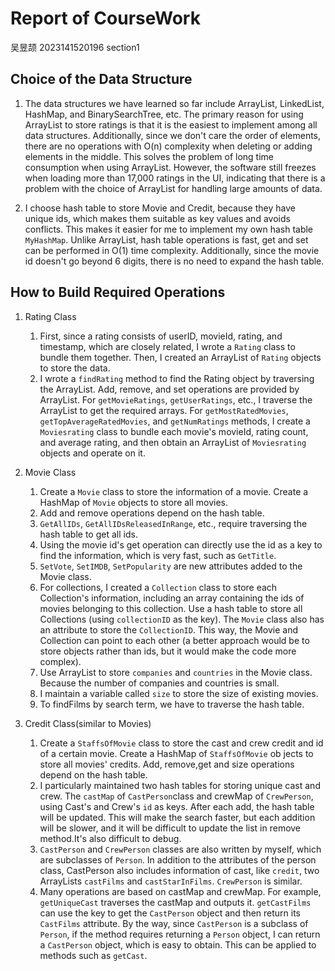 # Report of CourseWork
吴昱颉 2023141520196 section1
## Choice of the Data Structure
1. The data structures we have learned so far include ArrayList, LinkedList, HashMap, and BinarySearchTree, etc. The primary reason for using ArrayList to store ratings is that it is the easiest to implement among all data structures. Additionally, since we don't care the order of elements, there are no operations with O(n) complexity when deleting or adding elements in the middle. This solves the problem of long time consumption when using ArrayList. However, the software still freezes when loading more than 17,000 ratings in the UI, indicating that there is a problem with the choice of ArrayList for handling large amounts of data. 

3. I choose hash table to store Movie and Credit, because they have unique ids, which makes them suitable as key values and avoids conflicts. This makes it easier for me to implement my own hash table `MyHashMap`. Unlike ArrayList, hash table operations is fast, get and set can be performed in O(1) time complexity. Additionally, since the movie id doesn't go beyond 6 digits, there is no need to expand the hash table.

## How to Build Required Operations
1. Rating Class
    1. First, since a rating consists of userID, movieId, rating, and timestamp, which are closely related, I wrote a `Rating` class to bundle them together. Then, I created an ArrayList of `Rating` objects to store the data.
    2. I wrote a `findRating` method to find the Rating object by traversing the ArrayList. Add, remove, and set operations are provided by ArrayList. For `getMovieRatings`, `getUserRatings`, etc., I traverse the ArrayList to get the required arrays. For `getMostRatedMovies`, `getTopAverageRatedMovies`, and `getNumRatings` methods, I create a `Moviesrating` class to bundle each movie's movieId, rating count, and average rating, and then obtain an ArrayList of `Moviesrating` objects and operate on it.

2. Movie Class
    1. Create a `Movie` class to store the information of a movie. Create a HashMap of `Movie` objects to store all movies.
    2. Add and remove operations depend on the hash table.
    3. `GetAllIDs`, `GetAllIDsReleasedInRange`, etc., require traversing the hash table to get all ids.
    4. Using the movie id's get operation can directly use the id as a key to find the information, which is very fast, such as `GetTitle`.
    5. `SetVote`, `SetIMDB`, `SetPopularity` are new attributes added to the Movie class.
    6. For collections, I created a `Collection` class to store each Collection's information, including an array containing the ids of movies belonging to this collection. Use a hash table to store all Collections (using `collectionID` as the key). The `Movie` class also has an attribute to store the `CollectionID`. This way, the Movie and Collection can point to each other (a better approach would be to store objects rather than ids, but it would make the code more complex).
    7. Use ArrayList to store `companies` and `countries` in the Movie class. Because the number of companies and countries is small.
    8. I maintain a variable called `size` to store the size of existing movies.
    9. To findFilms by search term, we have to traverse the hash table.
3. Credit Class(similar to Movies)
   1. Create a `StaffsOfMovie` class to store the cast and crew credit and id of a certain movie. Create a HashMap of `StaffsOfMovie` ob jects to store all movies' credits. Add, remove,get and size operations depend on the hash table. 
   2. I particularly maintained two hash tables for storing unique cast and crew. The `castMap` of `CastPerson`class and crewMap of `CrewPerson`, using Cast's and Crew's `id` as keys. After each add, the hash table will be updated. This will make the search faster, but each addition will be slower, and it will be difficult to update the list in remove method.It's also difficult to debug.
   3. `CastPerson` and `CrewPerson` classes are also written by myself, which are subclasses of `Person`. In addition to the attributes of the person class, CastPerson also includes information of cast, like `credit`, two ArrayLists `castFilms` and `castStarInFilms`. `CrewPerson` is similar.
   4. Many operations are based on castMap and crewMap. For example, `getUniqueCast` traverses the castMap and outputs it. `getCastFilms` can use the key to get the `CastPerson` object and then return its `CastFilms` attribute. By the way, since `CastPerson` is a subclass of `Person`, if the method requires returning a `Person` object, I can return a `CastPerson` object, which is easy to obtain. This can be applied to methods such as `getCast`.

